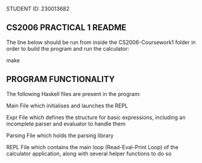STUDENT ID: 230013682

CS2006 PRACTICAL 1 README
---------------------------

The line below should be run from inside the CS2006-Coursework1 folder in order to build the program and run the calculator:

make

PROGRAM FUNCTIONALITY
---------------------

The following Haskell files are present in the program:

Main
File which initialises and launches the REPL

Expr
File which defines the structure for basic expressions, including an incomplete parser and evaluator to handle them

Parsing
File which holds the parsing library

REPL
File which contains the main loop (Read-Eval-Print Loop) of the calculator application, along with several helper functions to do so
